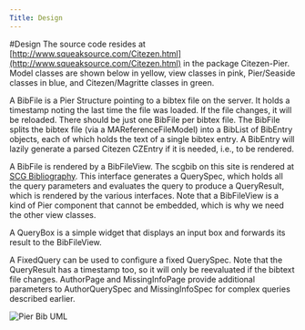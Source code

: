 ```yaml
---
Title: Design
---
```


#Design
The source code resides at [http://www.squeaksource.com/Citezen.html](http://www.squeaksource.com/Citezen.html) in the package Citezen-Pier. Model classes are shown below in yellow, view classes in pink, Pier/Seaside classes in blue, and Citezen/Magritte classes in green.

A BibFile is a Pier Structure pointing to a bibtex file on the server. It holds a timestamp noting the last time the file was loaded. If the file changes, it will be reloaded. There should be just one BibFile per bibtex file. The BibFile splits the bibtex file (via a MAReferenceFileModel) into a BibList of BibEntry objects, each of which holds the text of a single bibtex entry. A BibEntry will lazily generate a parsed Citezen CZEntry if it is needed, i.e., to be rendered.

A BibFile is rendered by a BibFileView. The scgbib on this site is rendered at [SCG Bibliography](%base_url%/scgbib). This interface generates a QuerySpec, which holds all the query parameters and evaluates the query to produce a QueryResult, which is rendered by the various interfaces. Note that a BibFileView is a kind of Pier component that cannot be embedded, which is why we need the other view classes.

A QueryBox is a simple widget that displays an input box and forwards its result to the BibFileView.

A FixedQuery can be used to configure a fixed QuerySpec. Note that the QueryResult has a timestamp too, so it will only be reevaluated if the bibtext file changes. AuthorPage and MissingInfoPage provide additional parameters to AuthorQuerySpec and MissingInfoSpec for complex queries described earlier.

![Pier Bib UML](%assets_url%/files/75/hdp0dx4812qr2faovxi19ns0bc5lkh/PierBibUML.png)
